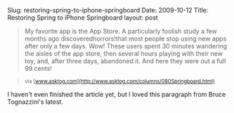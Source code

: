 Slug: restoring-spring-to-iphone-springboard
Date: 2009-10-12
Title: Restoring Spring to iPhone Springboard
layout: post

>My favorite app is the App Store. A particularly foolish study a few months ago discoveredhorrors!that most people stop using new apps after only a few days. Wow! These users spent 30 minutes wandering the aisles of the app store, then several hours playing with their new toy, and, after three days, abandoned it. And here they were out a full 99 cents!

><small>via [www.asktog.com](http://www.asktog.com/columns/080Springboard.html)</small>

I haven't even finished the article yet, but I loved this paragraph from Bruce Tognazzini's latest.
